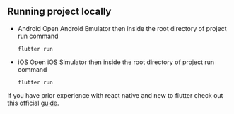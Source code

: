 ## Running project locally

- Android
  Open Android Emulator then inside the root directory of project run command

  ```
  flutter run
  ```

- iOS
  Open iOS Simulator then inside the root directory of project run command
  ```
  flutter run
  ```

If you have prior experience with react native and new to flutter check out this official [guide](https://docs.flutter.dev/get-started/flutter-for/react-native-devs).
